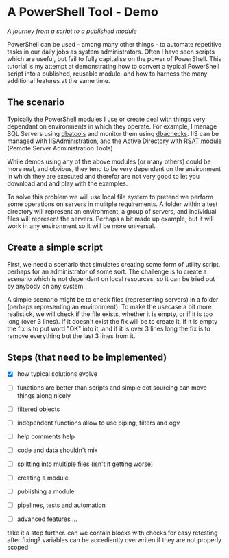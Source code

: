 # A PowerShell Tool - Demo
*A journey from a script to a published module*

PowerShell can be used - among many other things - to automate repetitive tasks in our daily jobs as system administrators. 
Often I have seen scripts which are useful, but fail to fully capitalise on the power of PowerShell. This tutorial 
is my attempt at demonstrating how to convert a typical PowerShell script into a published, reusable module, and how to 
harness the many additional features at the same time.  

## The scenario

Typically the PowerShell modules I use or create deal with things very dependant on environments in which they operate.
For example, I manage SQL Servers using [dbatools](https://dbatools.io)
 and monitor them using [dbachecks](https://dbachecks.readthedocs.io/en/latest/). IIS can be managed with 
[IISAdministration](https://blogs.iis.net/iisteam/introducing-iisadministration-in-the-powershell-gallery), 
and the Active Directory with [RSAT module](https://support.microsoft.com/en-gb/help/2693643/remote-server-administration-tools-rsat-for-windows-operating-systems) (Remote Server Administration Tools). 

While demos using any of the above modules (or many others) could be more real, and obvious, they tend to be very 
dependant on the environment in which they are executed and therefor are not very good to let you download and
and play with the examples. 

To solve this problem we will use local file system to pretend we perform some operations on servers in mulitple
requirements. A folder within a test directory will represent an environment, a group of servers, and individual files
will represent the servers. Perhaps a bit made up example, but it will work in any environment so it will be more universal. 

## Create a simple script

First, we need a scenario that simulates creating some form of utility script, perhaps for an administrator of some sort. 
The challenge is to create a scenario which is not dependant on local resources, so it can be tried out by anybody on any system. 

A simple scenario might be to check files (representing servers) in a folder (perhaps representing an environment). 
To make the usecase a bit more realistick, we will check if the file exists, whether it is empty, or if it is too long (over 3 lines). 
If it doesn't exist the fix will be to create it, if it is empty the fix is to put word "OK" into it, and if it is over 3 lines long
the fix is to remove everything but the last 3 lines from it. 

## Steps (that need to be implemented)
- [x] how typical solutions evolve 
- [ ] functions are better than scripts and simple dot sourcing can move things along nicely
- [ ] filtered objects
- [ ] independent functions allow to use piping, filters and ogv
- [ ] help comments help
- [ ] code and data shouldn't mix
- [ ] splitting into multiple files (isn't it getting worse)
- [ ] creating a module
- [ ] publishing a module

- [ ] pipelines, tests and automation
- [ ] advanced features
...

take it a step further. can we contain blocks with checks for easy retesting after fixing?
variables can be accediently overwriten if they are not properly scoped
